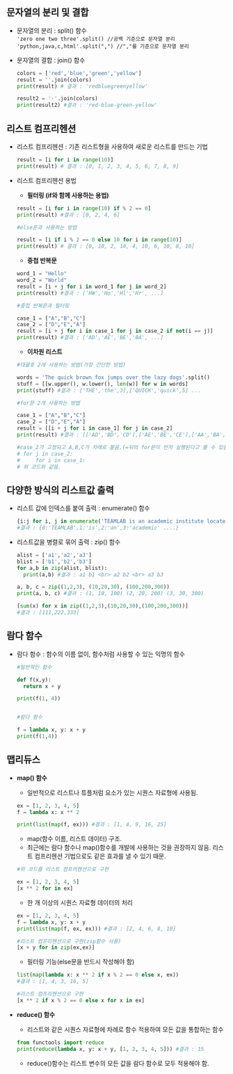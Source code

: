 ## 문자열의 분리 및 결합
+ 문자열의 분리 : split() 함수<br>
  `'zero one two three'.split() //공백 기준으로 문자열 분리`<br>
  `'python,java,c,html'.split(",") //","를 기준으로 문자열 분리`

+ 문자열의 결합 : join() 함수
  ```python
  colors = ['red','blue','green','yellow']
  result = ''.join(colors)
  print(result) # 결과 : 'redbluegreenyellow'

  result2 = '-'.join(colors)
  print(result2) #결과 : 'red-blue-green-yellow'
  ```  


## 리스트 컴프리헨션
+ 리스트 컴프리헨션 : 기존 리스트형을 사용하여 새로운 리스트를 만드는 기법
  ```python
  result = [i for i in range(10)]
  print(result) # 결과 : [0, 1, 2, 3, 4, 5, 6, 7, 8, 9]
  ```

+ 리스트 컴프리헨션 용법
  + **필터링 (if와 함께 사용하는 용법)**
   ```python
   result = [i for i in range(10) if % 2 == 0]
   print(result) #결과 : [0, 2, 4, 6]
   ```
   ```python
   #else문과 사용하는 방법

   result = [i if i % 2 == 0 else 10 for i in range(10)]
   print(result) # 결과 : [0, 10, 2, 10, 4, 10, 6, 10, 8, 10]
   ```
  + **중첩 반복문**
  ```python
  word_1 = "Hello"
  word_2 = "World"
  result = [i + j for i in word_1 for j in word_2]
  print(result) #결과 : ['HW','Ho','Hl','Hr', ...]
  ```  
  ```python
  #중첩 반복문과 필터링 

  case_1 = ["A","B","C"]
  case_2 = ["D","E","A"]
  result = [i + j for i in case_1 for j in case_2 if not(i == j)]
  print(result) #결과 : ['AD','AE','BE','BA', ...] 
  ```
  + **이차원 리스트**
  ```python
  #대괄호 2개 사용하는 방법(가장 간단한 방법)

  words = 'The quick brown fox jumps over the lazy dogs'.split()
  stuff = [[w.upper(), w.lower(), len(w)] for w in words]
  print(stuff) #결과 : ['THE','the',3],['QUICK','quick',5] ...
  ``` 
  ```python
  #for문 2개 사용하는 방법

  case_1 = ["A","B","C"]
  case_2 = ["D","E","A"]
  result = [[i + j for i in case_1] for j in case_2]
  print(result) #결과 : [['AD','BD','CD'],['AE','BE','CE'],['AA','BA','CA']]

  #case_2가 고정되고 A,B,C가 차례로 붙음.(=뒤의 for문이 먼저 실행된다고 볼 수 있음)
  # for j in case_2:
  #     for i in case_1:
  # 위 코드와 같음. 
  ```


## 다양한 방식의 리스트값 출력
+ 리스트 값에 인덱스를 붙여 출력 : enumerate() 함수
  ```python
  {i:j for i, j in enumerate('TEAMLAB is an academic institute located in South Korea'.split())}
  #결과 : {0:'TEAMLAB',1:'is',2:'an',3:'academic' ....}
  ```

+ 리스트값을 병렬로 묶어 출력 : zip() 함수
  ```python
  alist = ['a1','a2','a3']
  blist = ['b1','b2','b3']
  for a,b in zip(alist, blist):
    print(a,b) #결과 : a1 b1 <br> a2 b2 <br> a3 b3
  ```
  ```python
  a, b, c = zip((1,2,3), (10,20,30), (100,200,300))
  print(a, b, c) #결과 : (1, 10, 100) (2, 20, 200) (3, 30, 300)

  [sum(x) for x in zip((1,2,3),(10,20,30),(100,200,300))]
  #결과 : [111,222,333]
  ```


## 람다 함수
+ 람다 함수 : 함수의 이름 없이, 함수처럼 사용할 수 있는 익명의 함수
  ```python
  #일반적인 함수

  def f(x,y):
    return x + y

  print(f(1, 4))


  #람다 함수
  
  f = lambda x, y: x + y
  print(f(1,4))
   ```


## 맵리듀스
+ **map() 함수**
  + 일반적으로 리스트나 튜플처럼 요소가 있는 시퀀스 자료형에 사용됨.
  ```python
  ex = [1, 2, 3, 4, 5]
  f = lambda x: x ** 2

  print(list(map(f, ex))) #결과 : [1, 4, 9, 16, 25]
  ```
  + map(함수 이름, 리스트 데이터) 구조.
  + 최근에는 람다 함수나 map()함수를 개발에 사용하는 것을 권장하지 않음. 리스트 컴프리헨션 기법으로도 같은 효과를 낼 수 있기 때문.
  ```python
  #위 코드를 리스트 컴프리헨션으로 구현

  ex = [1, 2, 3, 4, 5]
  [x ** 2 for in ex]
  ```
  + 한 개 이상의 시퀀스 자료형 데이터의 처리
  ```python
  ex = [1, 2, 3, 4, 5]
  f = lambda x, y: x + y
  print(list(map(f, ex, ex))) #결과 : [2, 4, 6, 8, 10]

  #리스트 컴프리헨션으로 구현(zip함수 사용)
  [x + y for in zip(ex,ex)]
  ```
  + 필터링 기능(else문을 반드시 작성해야 함)
  ```python
  list(map(lambda x: x ** 2 if x % 2 == 0 else x, ex))
  #결과 : [1, 4, 3, 16, 5]

  #리스트 컴프리헨션으로 구현
  [x ** 2 if x % 2 == 0 else x for x in ex]
  ```

+ **reduce() 함수**
  + 리스트와 같은 시퀀스 자료형에 차례로 함수 적용하여 모든 값을 통합하는 함수
  ```python
  from functools import reduce
  print(reduce(lambda x, y: x + y, [1, 2, 3, 4, 5])) #결과 : 15
  ```  
  + reduce()함수는 리스트 변수의 모든 값을 람다 함수로 모두 적용해야 함.